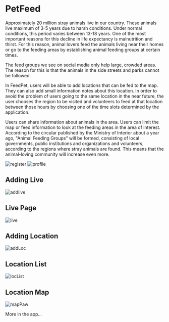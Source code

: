# PetFeed

Approximately 20 million stray animals live in our country. These animals live
maximum of 3-5 years due to harsh conditions. Under normal conditions, this
period varies between 13-18 years. One of the most important reasons for this
decline in life expectancy is malnutrition and thirst. For this reason, animal lovers
feed the animals living near their homes or go to the feeding areas by establishing
animal feeding groups at certain times.

The feed groups we see on social media only help large, crowded areas. The
reason for this is that the animals in the side streets and parks cannot be
followed.

In FeedPet, users will be able to add locations that can be fed to the map. They
can also add small information notes about this location. In order to avoid the
problem of users going to the same location in the near future, the user chooses
the region to be visited and volunteers to feed at that location between those
hours by choosing one of the time slots determined by the application.

Users can share information about animals in the area. Users can limit the map
or feed information to look at the feeding areas in the area of interest.
According to the circular published by the Ministry of Interior about a year ago,
"Animal Feeding Groups" will be formed, consisting of local governments, public
institutions and organizations and volunteers, according to the regions where
stray animals are found. This means that the animal-loving community will
increase even more.

![register](https://user-images.githubusercontent.com/76914745/190153643-1de0b2f0-2541-48cc-9e78-3aaa1538e0c7.png)
![profile](https://user-images.githubusercontent.com/76914745/190153704-a21d05e2-1a44-4173-a267-e9667aa76688.png)

## Adding Live
![addlive](https://user-images.githubusercontent.com/76914745/190153742-b9531901-2443-4568-8b29-2d535dcf4453.png)

## Live Page
![live](https://user-images.githubusercontent.com/76914745/190153764-ca6aeb88-a938-4edc-a44a-d99b5eb37d75.png)

## Adding Location 
![addLoc](https://user-images.githubusercontent.com/76914745/190153804-b477b8f2-7b30-4597-9b3a-67ac5c7822b9.png)

## Location List
![locList](https://user-images.githubusercontent.com/76914745/190153839-24252dd5-9549-4e1e-a9de-82c2cf22a46b.png)

## Location Map
![mapPaw](https://user-images.githubusercontent.com/76914745/190153888-c5f5f21b-6f16-422f-8d41-d13eb63379c2.png)

More in the app...
